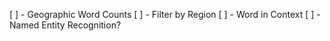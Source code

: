 [ ] - Geographic Word Counts
[ ] - Filter by Region
[ ] - Word in Context
[ ] - Named Entity Recognition?